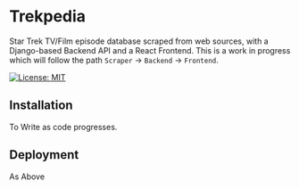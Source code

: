 # Trekpedia

Star Trek TV/Film episode database scraped from web sources, with a Django-based
Backend API and a React Frontend. This is a work in progress which will follow
the path `Scraper` -> `Backend` -> `Frontend`.

[![License: MIT](https://img.shields.io/badge/License-MIT-yellow.svg)](https://opensource.org/licenses/MIT)

## Installation

To Write as code progresses.

## Deployment

As Above
